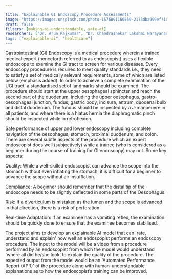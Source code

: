 ```yaml
---

title: "Explainable GI Endoscopy Procedure Assessments"
image: "https://images.unsplash.com/photo-1576091160550-2173dba999ef?ixlib=rb-1.2.1&ixid=MnwxMjA3fDB8MHxwaG90by1wYWdlfHx8fGVufDB8fHx8&auto=format&fit=crop&w=1170&q=80"
draft: false
filters: [making-ai-understandable, safe-ai]
researchers: ["Dr. Arun Rajkumar", "Dr. Chandrashekar Lakshmi Narayanan (RBCDSAI, IITM)", "Nithin Shivashankar (MIMYK)", Varun Seshadrinathan (MIMYK)"]
tags: ["explainable-ai", "healthcare"]
---
```


Gastrointestinal (GI) Endoscopy is a medical procedure wherein a trained medical expert (henceforth referred to as endoscopist) uses a flexible endoscope to examine the GI tract to screen for various diseases. Every endoscopy procedure is required to meet quality standards i.e., they need to satisfy a set of medically relevant requirements, some of which are listed below (emphasis added). In order to achieve a complete examination of the UGI tract, a standardised set of landmarks should be examined. The procedure should start at the upper oesophageal sphincter and reach the second part of the duodenum, including the upper oesophagus, gastro-oesophageal junction, fundus, gastric body, incisura, antrum, duodenal bulb and distal duodenum. The fundus should be inspected by a J-manoeuvre in all patients, and where there is a hiatus hernia the diaphragmatic pinch should be inspected while in retroflexion.

Safe performance of upper and lower endoscopy including complete navigation of the oesophagus, stomach, proximal duodenum, and colon. There are several subtle aspects of the procedure which an expert endoscopist does well (subjectively) while a trainee (who is considered as a beginner during the course of training for GI endoscopy) may not. Some key aspects:

Quality: While a well-skilled endoscopist can advance the scope into the stomach without even inflating the stomach, it is difficult for a beginner to advance the scope without air insufflation.

Compliance: A beginner should remember that the distal tip of the endoscope needs to be slightly deflected in some parts of the Oesophagus

Risk: If a diverticulum is mistaken as the lumen and the scope is advanced in that direction, there is a risk of perforation.

Real-time Adaptation: If an examinee has a vomiting reflex, the examination should be quickly done to ensure that the examinee becomes stabilised.

The project aims to develop an explainable AI model that can 'rate, understand and explain' how well an endoscopist performs an endoscopy procedure. The input to the model will be a video from a procedure performed by an endoscopist from which the model would understand 'where all did he/she look' to explain the quality of the procedure. The expected output from the model would be an 'Automated Performance Report (APR)' of the procedure along with human-understandable explanations as to how the endoscopist’s training can be improved. 
